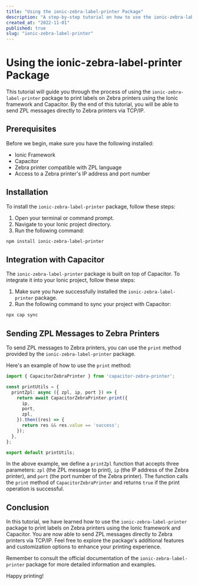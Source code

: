 ```yaml
---
title: "Using the ionic-zebra-label-printer Package"
description: "A step-by-step tutorial on how to use the ionic-zebra-label-printer package to print labels on Zebra printers using Ionic framework and Capacitor."
created_at: "2022-11-01"
published: true
slug: "ionic-zebra-label-printer"
---
```


# Using the ionic-zebra-label-printer Package

This tutorial will guide you through the process of using the `ionic-zebra-label-printer` package to print labels on Zebra printers using the Ionic framework and Capacitor. By the end of this tutorial, you will be able to send ZPL messages directly to Zebra printers via TCP/IP.

## Prerequisites

Before we begin, make sure you have the following installed:

- Ionic Framework
- Capacitor
- Zebra printer compatible with ZPL language
- Access to a Zebra printer's IP address and port number

## Installation

To install the `ionic-zebra-label-printer` package, follow these steps:

1. Open your terminal or command prompt.
2. Navigate to your Ionic project directory.
3. Run the following command:

```bash
npm install ionic-zebra-label-printer
```

## Integration with Capacitor

The `ionic-zebra-label-printer` package is built on top of Capacitor. To integrate it into your Ionic project, follow these steps:

1. Make sure you have successfully installed the `ionic-zebra-label-printer` package.
2. Run the following command to sync your project with Capacitor:

```bash
npx cap sync
```

## Sending ZPL Messages to Zebra Printers

To send ZPL messages to Zebra printers, you can use the `print` method provided by the `ionic-zebra-label-printer` package.

Here's an example of how to use the `print` method:

```typescript
import { CapacitorZebraPrinter } from 'capacitor-zebra-printer';

const printUtils = {
  printZpl: async ({ zpl, ip, port }) => {
    return await CapacitorZebraPrinter.print({
      ip,
      port,
      zpl,
    }).then((res) => {
      return res && res.value == 'success';
    });
  },
};

export default printUtils;
```

In the above example, we define a `printZpl` function that accepts three parameters: `zpl` (the ZPL message to print), `ip` (the IP address of the Zebra printer), and `port` (the port number of the Zebra printer). The function calls the `print` method of `CapacitorZebraPrinter` and returns `true` if the print operation is successful.

## Conclusion

In this tutorial, we have learned how to use the `ionic-zebra-label-printer` package to print labels on Zebra printers using the Ionic framework and Capacitor. You are now able to send ZPL messages directly to Zebra printers via TCP/IP. Feel free to explore the package's additional features and customization options to enhance your printing experience.

Remember to consult the official documentation of the `ionic-zebra-label-printer` package for more detailed information and examples.

Happy printing!